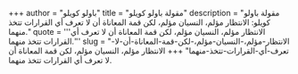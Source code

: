 +++
author = "باولو كويلو"
title = "مقولة باولو كويلو"
description = "مقولة باولو كويلو: الانتظار مؤلم، النسيان مؤلم، لكن قمة المعاناة أن لا تعرف أي القرارات تتخذ منهما."
quote = '''الانتظار مؤلم، النسيان مؤلم، لكن قمة المعاناة أن لا تعرف أي القرارات تتخذ منهما.'''
slug = "الانتظار-مؤلم،-النسيان-مؤلم،-لكن-قمة-المعاناة-أن-لا-تعرف-أي-القرارات-تتخذ-منهما"
+++
الانتظار مؤلم، النسيان مؤلم، لكن قمة المعاناة أن لا تعرف أي القرارات تتخذ منهما.
